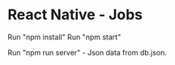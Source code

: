 # React Native - Jobs

Run "npm install"
Run "npm start"

Run "npm run server" - Json data from db.json.
